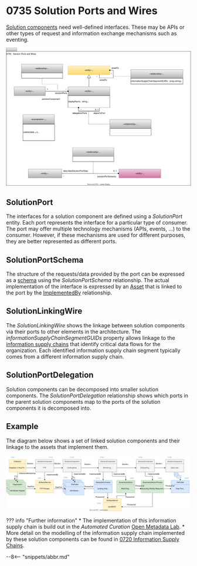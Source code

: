 <!-- SPDX-License-Identifier: CC-BY-4.0 -->
<!-- Copyright Contributors to the ODPi Egeria project 2020. -->


# 0735 Solution Ports and Wires

[Solution components](/types/7/0730-Solution-Components) need well-defined interfaces.  These may be APIs or other types of request and information exchange mechanisms such as eventing.

![UML](0735-Solution-Ports-and-Wires.svg)

## SolutionPort

The interfaces for a solution component are defined using a *SolutionPort* entity.  Each port represents the interface for a particular type of consumer.  The port may offer multiple technology mechanisms (APIs, events, ...) to the consumer.  However, if these mechanisms are used for different purposes, they are better represented as different ports.

## SolutionPortSchema

The structure of the requests/data provided by the port can be expressed as a [schema](/types/5/0501-Schema-Elements) using the *SolutionPortSchema* relationship.  The actual implementation of the interface is expressed by an [Asset](/types/0010-Basic-Model) that is linked to the port by the [ImplementedBy](/types/7/0737-Solution-Implementation) relationship.

## SolutionLinkingWire

The *SolutionLinkingWire* shows the linkage between solution components via their ports to other elements in the architecture.  The *informationSupplyChainSegmentGUIDs* property allows linkage to the [information supply chains](/types/7/0720-Information-Supply-Chains) that identify critical data flows for the organization.  Each identified information supply chain segment typically comes from a different information supply chain.

## SolutionPortDelegation

Solution components can be decomposed into smaller solution components.  The *SolutionPortDelegation* relationship shows which ports in the parent solution components map to the ports of the solution components it is decomposed into.


## Example

The diagram below shows a set of linked solution components and their linkage to the assets that implement them.

![Mapping to Detailed Lineage](area-7-lineage-example-detail.svg)

??? info "Further information"
    * The implementation of this information supply chain is build out in the *Automated Curation* [Open Metadata Lab](/education/open-metadata-labs/overview).
    * More detail on the modelling of the information supply chain implemented by these solution components can be found in [0720 Information Supply Chains](/types/7/0720-Information-Supply-Chains).

--8<-- "snippets/abbr.md"